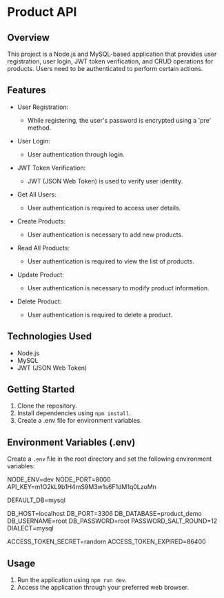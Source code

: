 # Product API

## Overview

This project is a Node.js and MySQL-based application that provides user registration, user login, JWT token verification, and CRUD operations for products. Users need to be authenticated to perform certain actions.

## Features

- User Registration:
  - While registering, the user's password is encrypted using a 'pre' method.

- User Login:
  - User authentication through login.

- JWT Token Verification:
  - JWT (JSON Web Token) is used to verify user identity.

- Get All Users:
  - User authentication is required to access user details.

- Create Products:
  - User authentication is necessary to add new products.

- Read All Products:
  - User authentication is required to view the list of products.

- Update Product:
  - User authentication is necessary to modify product information.

- Delete Product:
  - User authentication is required to delete a product.

## Technologies Used

- Node.js
- MySQL
- JWT (JSON Web Token)

## Getting Started

1. Clone the repository.
2. Install dependencies using `npm install`.
3. Create a .env file for environment variables.

## Environment Variables (.env)

Create a `.env` file in the root directory and set the following environment variables:

NODE_ENV=dev
NODE_PORT=8000
API_KEY=m1O2kL9b1H4mS9M3w1s6F1dM1q0LzoMn

DEFAULT_DB=mysql

DB_HOST=localhost
DB_PORT=3306
DB_DATABASE=product_demo
DB_USERNAME=root
DB_PASSWORD=root
PASSWORD_SALT_ROUND=12
DIALECT=mysql

ACCESS_TOKEN_SECRET=random
ACCESS_TOKEN_EXPIRED=86400


## Usage

1. Run the application using `npm run dev`.
2. Access the application through your preferred web browser.


